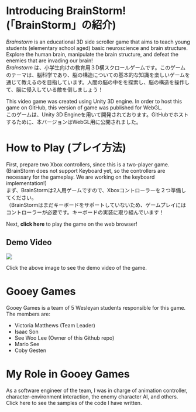 # Introducing BrainStorm! (「BrainStorm」の紹介)

_Brainstorm_ is an educational 3D side scroller game that aims to teach young students (elementary school aged) basic neuroscience and brain structure. Explore the human brain, manipulate the brain structure, and defeat the enemies that are invading our brain!  
_Brainstorm_ は、小学生向けの教育用３D横スクロールゲームです。このゲームのテーマは、脳科学であり、脳の構造についての基本的な知識を楽しいゲームを通じて教えるのを目指しています。人間の脳の中をを探索し、脳の構造を操作して、脳に侵入している敵を倒しましょう！

This video game was created using Unity 3D engine. In order to host this game on GitHub, this version of game was published for WebGL.  
このゲームは、Unity 3D Engineを用いて開発されております。GitHubでホストするために、本バージョンはWebGL用に公開されました。

# How to Play (プレイ方法)

First, prepare two Xbox controllers, since this is a two-player game.  
(BrainStorm does not support Keyboard yet, so the controllers are necessary for the gameplay. We are working on the keyboard implementation!)  
まず、BrainStormは2人用ゲームですので、Xboxコントローラーを２つ準備してください。  
（BrainStormはまだキーボードをサポートしていないため、ゲームプレイにはコントローラーが必要です。キーボードの実装に取り​​組んでいます！

Next, __click here__ to play the game on the web browser!

## Demo Video

[![](http://img.youtube.com/vi/Q8_6j7DDoUs/0.jpg)](http://www.youtube.com/watch?v=Q8_6j7DDoUs "")

Click the above image to see the demo video of the game. 


# Gooey Games

Gooey Games is a team of 5 Wesleyan students responsible for this game. The members are:

* Victoria Matthews (Team Leader)
* Isaac Son
* See Woo Lee (Owner of this Github repo)
* Mario See
* Coby Gesten 

# My Role in Gooey Games

As a software engineer of the team, I was in charge of animation controller, character-environment interaction, the enemy character AI, and others. 
Click here to see the samples of the code I have written. 
